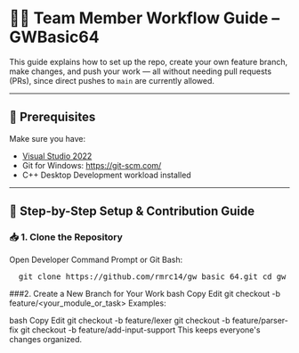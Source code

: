 # 👨‍💻 Team Member Workflow Guide – GWBasic64

This guide explains how to set up the repo, create your own feature branch, make changes, and push your work — all without needing pull requests (PRs), since direct pushes to `main` are currently allowed.

---

## 🔧 Prerequisites

Make sure you have:
- [Visual Studio 2022](https://visualstudio.microsoft.com/)
- Git for Windows: https://git-scm.com/
- C++ Desktop Development workload installed

---

## 🧭 Step-by-Step Setup & Contribution Guide

### 📥 1. Clone the Repository

Open Developer Command Prompt or Git Bash:

<pre>  git clone https://github.com/rmrc14/gw_basic_64.git cd gw_basic_64  </pre>

###2. Create a New Branch for Your Work
bash
Copy
Edit
git checkout -b feature/<your_module_or_task>
Examples:

bash
Copy
Edit
git checkout -b feature/lexer
git checkout -b feature/parser-fix
git checkout -b feature/add-input-support
This keeps everyone's changes organized.
